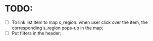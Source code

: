 # TODO:

- [ ] To link list item to map s_region: when user click over the item, the corresponding
s_region pops-up in the map;
- [ ] Put filters in the header;
